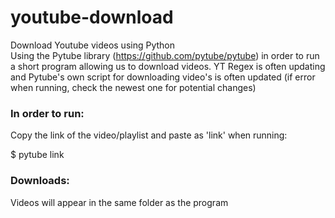 # youtube-download
Download Youtube videos using Python <br>
Using the Pytube library (https://github.com/pytube/pytube) in order to run a short program allowing us to download videos.
YT Regex is often updating and Pytube's own script for downloading video's is often updated (if error when running, check the newest one for potential changes)

### In order to run:
Copy the link of the video/playlist and paste as 'link' when running:

$ pytube link

### Downloads:
Videos will appear in the same folder as the program
